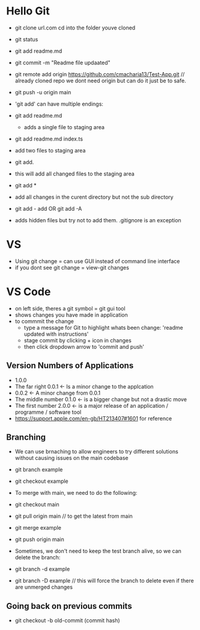 # Hello Git

* git clone url.com
cd into the folder youve cloned
* git status 
* git add readme.md
* git commit -m "Readme file updaated"
* git remote add origin https://github.com/cmacharia13/Test-App.git // already cloned repo we dont need origin but can do it just be to safe.
* git push -u origin main

* 'git add' can have multiple endings:
 * git add readme.md
   * adds a single file to staging area
 * git add readme.md index.ts
  * add two files to staging area
 * git add.
  * this will add all changed files to the staging area
 * git add *
  * add all changes in the curent  directory but not the sub directory
 * git add - add OR git add -A
  * adds hidden files but try not to add them. .gitignore is an exception

  # VS
  * Using git change = can use GUI instead of command line interface
  * if you dont see git change = view-git changes

  # VS Code
  * on left side, theres a git symbol = git gui tool
  * shows changes you have made in application
 * to commmit the change 
   * type a message for Git to highlight whats been change: 'readme updated with instructions'
   * stage commit by clicking + icon in changes
   * then click dropdown arrow to 'commit and push'

## Version Numbers of Applications
* 1.0.0
* The far right 0.0.1 <- Is a minor change to the applcation
* 0.0.2 <- A minor change from 0.0.1
* The middle number 0.1.0 <- is a bigger change but not a drastic move
* The first number 2.0.0 <- is a major release of an application / programme / software tool
* https://support.apple.com/en-gb/HT213407#1601 for reference

## Branching
* We can use brnaching to allow engineers to try different solutions without causing issues on the main codebase
* git branch example
* git checkout example

* To merge with main, we need to do the following:
* git checkout main
* git pull origin main // to get the latest from main
* git merge example
* git push origin main
* Sometimes, we don't need to keep the test branch alive, so we can delete the branch:
* git branch -d example
* git branch -D example // this will force the branch to delete even if there are unmerged changes

## Going back on previous commits
* git checkout -b old-commit (commit hash)
